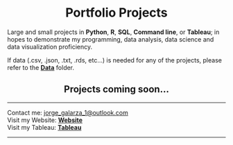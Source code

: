 <h1 align="center"><b>Portfolio Projects</b></h1>

Large and small projects in **Python**, **R**, **SQL**, **Command line**, or **Tableau**; in hopes to demonstrate my programming, data analysis, data science and data visualization proficiency.  

If data (.csv, .json, .txt, .rds, etc...) is needed for any of the projects, please refer to the [**Data**](https://github.com/jorgegalarza1/Portfolio_Projects/tree/main/Data) folder.  

<h2 align="center"><b>Projects coming soon...</b></h2>

---

Contact me: jorge_galarza_1@outlook.com  
Visit my Website: [**Website**](http://jorgegalarza1.github.io)  
Visit my Tableau: [**Tableau**](https://public.tableau.com/app/profile/jorge.galarza)

---  
